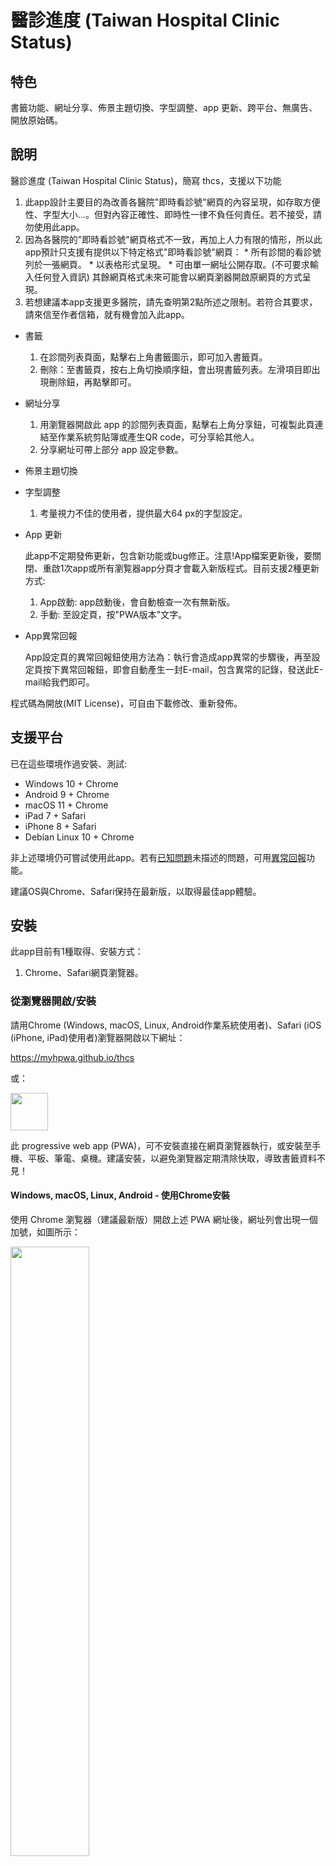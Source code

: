 # 醫診進度 (Taiwan Hospital Clinic Status)

## <a id='feature'>特色</a>

書籤功能、網址分享、佈景主題切換、字型調整、app 更新、跨平台、無廣告、開放原始碼。

## 說明

醫診進度 (Taiwan Hospital Clinic Status)，簡寫 thcs，支援以下功能

  1. 此app設計主要目的為改善各醫院"即時看診號"網頁的內容呈現，如存取方便性、字型大小...。但對內容正確性、即時性一律不負任何責任。若不接受，請勿使用此app。
  2. 因為各醫院的"即時看診號"網頁格式不一致，再加上人力有限的情形，所以此app預計只支援有提供以下特定格式"即時看診號"網頁：
    * 所有診間的看診號列於一張網頁。
    * 以表格形式呈現。
    * 可由單一網址公開存取。(不可要求輸入任何登入資訊)
  其餘網頁格式未來可能會以網頁瀏器開啟原網頁的方式呈現。
  3. 若想建議本app支援更多醫院，請先查明第2點所述之限制。若符合其要求，請來信至作者信箱，就有機會加入此app。

* <a id='bookmark'>書籤</a>
  1. 在診間列表頁面，點擊右上角書籤圖示，即可加入書籤頁。
  2. 刪除：至書籤頁，按右上角切換順序鈕，會出現書籤列表。左滑項目即出現刪除鈕，再點擊即可。

* <a id='shareAppLink'>網址分享</a>
  1. 用瀏覽器開啟此 app 的診間列表頁面，點擊右上角分享鈕，可複製此頁連結至作業系統剪貼簿或產生QR code，可分享給其他人。
  2. 分享網址可帶上部分 app 設定參數。

* 佈景主題切換
* 字型調整
  1. 考量視力不佳的使用者，提供最大64 px的字型設定。

* <a id='update'>App 更新</a>

  此app不定期發佈更新，包含新功能或bug修正。注意!App檔案更新後，要關閉、重啟1次app或所有瀏覧器app分頁才會載入新版程式。目前支援2種更新方式:

  1. App啟動: app啟動後，會自動檢查一次有無新版。
  2. 手動: 至設定頁，按"PWA版本"文字。

* <a id='report'>App異常回報</a>

  App設定頁的異常回報鈕使用方法為：執行會造成app異常的步驟後，再至設定頁按下異常回報鈕，即會自動產生一封E-mail，包含異常的記錄，發送此E-mail給我們即可。

程式碼為開放(MIT License)，可自由下載修改、重新發佈。

## 支援平台
已在這些環境作過安裝、測試:
* Windows 10 +  Chrome
* Android 9 + Chrome
* macOS 11 + Chrome
* iPad 7 + Safari
* iPhone 8 + Safari
* Debian Linux 10 + Chrome

非上述環境仍可嘗試使用此app。若有<a href='#knownIssues'>已知問題</a>未描述的問題，可用<a href='#report'>異常回報</a>功能。

建議OS與Chrome、Safari保持在最新版，以取得最佳app體驗。

## <a id='install'>安裝</a>

此app目前有1種取得、安裝方式：

  1. Chrome、Safari網頁瀏覽器。

### <a id='web-app'>從瀏覽器開啟/安裝</a>
請用Chrome (Windows, macOS, Linux, Android作業系統使用者)、Safari (iOS (iPhone, iPad)使用者)瀏覽器開啟以下網址：

https://myhpwa.github.io/thcs

或：

<a href='https://myhpwa.github.io/thcs' target='_blank'>
<img width="auto" height='60px' src='https://user-images.githubusercontent.com/9122190/28998409-c5bf7362-7a00-11e7-9b63-db56694522e7.png'/>
</a>

此 progressive web app (PWA)，可不安裝直接在網頁瀏覽器執行，或安裝至手機、平板、筆電、桌機。建議安裝，以避免瀏覽器定期清除快取，導致書籤資料不見！

#### Windows, macOS, Linux, Android - 使用Chrome安裝
使用 Chrome 瀏覧器（建議最新版）開啟上述 PWA 網址後，網址列會出現一個加號，如圖所示：

<img src='https://github.com/MrMYHuang/thcs/raw/master/docs/images/ChromeInstall.png' width='50%' />

點擊它，以完成安裝。安裝完後會在桌面出現"醫診進度" app 圖示。

#### iOS - 使用Safari安裝
1. 使用Safari開啟web app網址，再點擊下方中間的"分享"圖示：

<img src='https://github.com/MrMYHuang/thcs/raw/master/docs/images/Safari/OpenAppUrl.png' width='50%' />

2. 滑動頁面至下方，點選"加入主畫面"(Add to Home Screen)：

<img src='https://github.com/MrMYHuang/thcs/raw/master/docs/images/Safari/AddToHomeScreen.png' width='50%' />

3. App安裝完，出現在主畫面的圖示：

<img src='https://github.com/MrMYHuang/thcs/raw/master/docs/images/Safari/AppIcon.png' width='50%' />

## <a id='knownIssues'>已知問題</a>
1. iOS Safari 13.4以上才支援"分享此頁"功能。

## <a id='history'>版本歷史</a>
* 2.0.0:
  * 改寫為 PWA。
* 1.5.1 (JS), 1.4.0 (native):
  * 變更"詳細資訊"頁欄位順序。

  1.5.0 (JS), 1.4.0 (native):
  * 看診室進度列表頁新增"原網頁"按鈕。

* 1.4.0 (JS), 1.4.0 (native):
  * 修正react-native-code-push 5.2.1 bug，使UWP只能CodePush成功一次。
  * 首頁底部顯示CodePush更新狀態。
  * 新增"亞東紀念醫院"、"中國醫藥大學附設醫院"、"中山醫學大學附設醫院"、"彰化基督教醫院"、"奇美醫院"、"高醫醫院"、"慈濟醫院"。

* 1.3.0 (JS), 1.2.0 (native):
  * 新增"三軍總醫院台北門診中心"、"萬芳醫院"、"新光吳火獅紀念醫院"。

* 1.2.0:
  * 支援更多醫院。
  * 修正首頁選單切換縣市造成app閃退的問題。

* 1.1.0:
  * 新增"上次更新"時間。
  * 首頁選單支援記憶功能。
  * 改善UI排版。

* 1.0.0:
  * 改善UI。
  * 新增"設定"頁。

* 0.2.0:
  * 支援CodePush方式更新app。

* 0.1.0：
  * 第一版。

## <a href='https://github.com/MrMYHuang/thcs/blob/master/PrivacyPolicy.md'>隱私政策</a>
